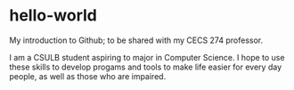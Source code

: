 # hello-world
My introduction to Github; to be shared with my CECS 274 professor.

I am a CSULB student aspiring to major in Computer Science. I hope to use these skills to develop progams and tools to make life easier for every day people, as well as those who are impaired.
